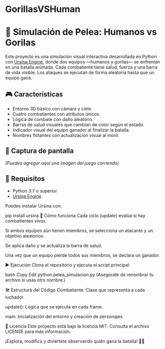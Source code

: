 # GorillasVSHuman
# 🥊 Simulación de Pelea: Humanos vs Gorilas

Este proyecto es una simulación visual interactiva desarrollada en Python con [Ursina Engine](https://www.ursinaengine.org/), donde dos equipos —humanos y gorilas— se enfrentan en una batalla animada. Cada combatiente tiene salud, fuerza y una barra de vida visible. Los ataques se ejecutan de forma aleatoria hasta que un equipo gana.

## 🎮 Características

- Entorno 3D básico con cámara y cielo.
- Cuatro combatientes con atributos únicos.
- Lógica de combate con daño aleatorio.
- Barras de salud visuales que cambian de color según el estado.
- Indicador visual del equipo ganador al finalizar la batalla.
- Nombres flotantes con actualización visual al morir.

## 📸 Captura de pantalla

*(Puedes agregar aquí una imagen del juego corriendo)*

## 🚀 Requisitos

- Python 3.7 o superior
- [Ursina Engine](https://pypi.org/project/ursina/)

Puedes instalar Ursina con:

pip install ursina
🧠 Cómo funciona
Cada ciclo (update) evalúa si hay combatientes vivos.

Si ambos equipos aún tienen miembros, se selecciona un atacante y un objetivo aleatorios.

Se aplica daño y se actualiza la barra de salud.

Una vez que un equipo pierde todos sus miembros, se declara un ganador.

▶️ Ejecución
Clona el repositorio y ejecuta el script principal:

bash
Copy
Edit
python pelea_simulacion.py
(Asegúrate de renombrar tu archivo si usas otro nombre.)

🛠 Estructura del Código
Combatiente: Clase que representa a cada luchador.

update(): Lógica que se ejecuta en cada frame.

main: Inicialización del entorno y creación de personajes.

📄 Licencia
Este proyecto está bajo la licencia MIT. Consulta el archivo LICENSE para más información.

¡Explora, modifica y diviértete observando quién gana la batalla! 🦍🧍
